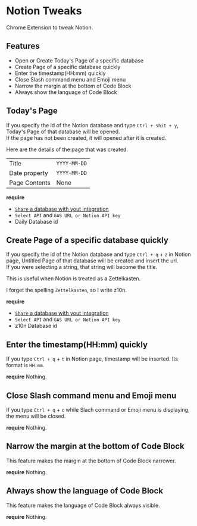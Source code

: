 # Notion Tweaks
Chrome Extension to tweak Notion.


## Features

+ Open or Create Today's Page of a specific database
+ Create Page of a specific database quickly
+ Enter the timestamp(HH:mm) quickly
+ Close Slash command menu and Emoji menu
+ Narrow the margin at the bottom of Code Block
+ Always show the language of Code Block


## Today's Page
If you specify the id of the Notion database and type `Ctrl + shit + y`,
Today's Page of that database will be opened.  
If the page has not been created, it will opened after it is created.  

Here are the details of the page that was created.

|               |              |
|---------------|--------------|
| Title         | `YYYY-MM-DD` |
| Date property | `YYYY-MM-DD` |
| Page Contents | None         |

**require**

+ [`Share` a database with yout integration](https://developers.notion.com/docs)
+ `Select API` and `GAS URL or Notion API key`
+ Daily Database id


## Create Page of a specific database quickly
If you specify the id of the Notion database and type `Ctrl + q` + `z` in Notion page,
Untitled Page of that database will be created and insert the url.  
If you were selecting a string, that string will become the title.  

This is useful when Notion is treated as a Zettelkasten.  

I forget the spelling `Zettelkasten`, so I write z10n.  


**require**

+ [`Share` a database with yout integration](https://developers.notion.com/docs)
+ `Select API` and `GAS URL or Notion API key`
+ z10n Database id


## Enter the timestamp(HH:mm) quickly
If you type `Ctrl + q` + `t` in Notion page,
timestamp will be inserted. Its format is `HH:mm`.  

**require**
Nothing.


## Close Slash command menu and Emoji menu
If you type `Ctrl + q` + `c` while Slach command or Emoji menu is displaying,
the menu will be closed.  

**require**
Nothing.


## Narrow the margin at the bottom of Code Block
This feature makes the margin at the bottom of Code Block narrower.  

**require**
Nothing.


## Always show the language of Code Block
This feature makes the language of Code Block always visible.  

**require**
Nothing.


